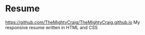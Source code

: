 # Resume
https://github.com/TheMightyCraig/TheMightyCraig.github.io
My responsive resume written in HTML and CSS
